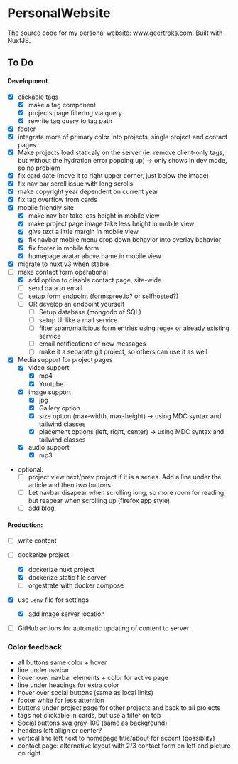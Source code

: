 # PersonalWebsite
The source code for my personal website: www.geertroks.com. Built with NuxtJS.

## To Do
#### Development
  - [x] clickable tags
    - [x] make a tag component
    - [x] projects page filtering via query
    - [x] rewrite tag query to tag path
  - [x] footer
  - [x] integrate more of primary color into projects, single project and contact pages
  - [x] Make projects load staticaly on the server (ie. remove client-only tags, but without the hydration error popping up) -> only shows in dev mode, so no problem
  - [x] fix card date (move it to right upper corner, just below the image)
  - [x] fix nav bar scroll issue with long scrolls 
  - [x] make copyright year dependent on current year
  - [x] fix tag overflow from cards
  - [x] mobile friendly site
    - [x] make nav bar take less height in mobile view
    - [x] make project page image take less height in mobile view
    - [x] give text a little margin in mobile view
    - [x] fix navbar mobile menu drop down behavior into overlay behavior
    - [x] fix footer in mobile form
    - [x] homepage avatar above name in mobile view
  - [x] migrate to nuxt v3 when stable
  - [ ] make contact form operational
    - [x] add option to disable contact page, site-wide
    - [ ] send data to email
    - [ ] setup form endpoint (formspree.io? or selfhosted?)
    - [ ] OR develop an endpoint yourself
      - [ ] Setup database (mongodb of SQL)
      - [ ] setup UI like a mail service
      - [ ] filter spam/malicious form entries using regex or already existing service
      - [ ] email notifications of new messages
      - [ ] make it a separate git project, so others can use it as well
  - [x] Media support for project pages
    - [x] video support
      - [x] mp4
      - [x] Youtube
    - [x] image support
      - [x] jpg
      - [x] Gallery option
      - [x] size option (max-width, max-height) -> using MDC syntax and tailwind classes
      - [x] placement options (left, right, center) -> using MDC syntax and tailwind classes
    - [x] audio support
      - [x] mp3

  - optional:
    - [ ] project view next/prev project if it is a series. Add a line under the article and then two buttons
    - [ ] Let navbar disapear when scrolling long, so more room for reading, but reapear when scrolling up (firefox app style)
    - [ ] add blog

#### Production:
  - [ ] write content
  - [ ] dockerize project
    - [x] dockerize nuxt project
    - [x] dockerize static file server
    - [ ] orgestrate with docker compose
  - [x] use `.env` file for settings
    - [x] add image server location
  - [ ] GitHub actions for automatic updating of content to server


### Color feedback
  - all buttons same color + hover
  - line under navbar
  - hover over navbar elements + color for active page
  - line under headings for extra color
  - hover over social buttons (same as local links)
  - footer white for less attention
  - buttons under project page for other projects and back to all projects
  - tags not clickable in cards, but use a filter on top
  - Social buttons svg gray-100 (same as background)
  - headers left allign or center?
  - vertical line left next to homepage title/about for accent  (possiblity)
  - contact page: alternative layout with 2/3 contact form on left and picture on right

